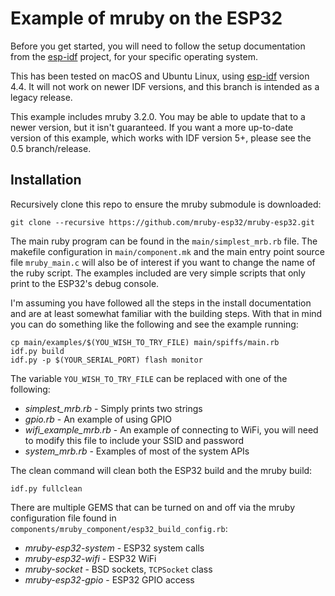 # Example of mruby on the ESP32

Before you get started, you will need to follow the setup documentation from
the [esp-idf](https://docs.espressif.com/projects/esp-idf/en/release-v4.4/esp32/index.html) project,
for your specific operating system.

This has been tested on macOS and Ubuntu Linux, using [esp-idf](https://github.com/espressif/esp-idf/tree/release/v4.4) version 4.4.
It will not work on newer IDF versions, and this branch is intended as a legacy release.

This example includes mruby 3.2.0. You may be able to update that to a newer version, but it isn't guaranteed.
If you want a more up-to-date version of this example, which works with IDF version 5+, please see the 0.5 branch/release.

## Installation

Recursively clone this repo to ensure the mruby submodule is downloaded:

```
git clone --recursive https://github.com/mruby-esp32/mruby-esp32.git
```

The main ruby program can be found in the `main/simplest_mrb.rb` file. The
makefile configuration in `main/component.mk` and the main entry point source
file `mruby_main.c` will also be of interest if you want to change the name of
the ruby script. The examples included are very simple scripts that only print
to the ESP32's debug console.

I'm assuming you have followed all the steps in the install documentation and
are at least somewhat familiar with the building steps. With that in mind you
can do something like the following and see the example running:

```
cp main/examples/$(YOU_WISH_TO_TRY_FILE) main/spiffs/main.rb
idf.py build
idf.py -p $(YOUR_SERIAL_PORT) flash monitor
```

The variable `YOU_WISH_TO_TRY_FILE` can be replaced with one of the following:

  * _simplest_mrb.rb_ - Simply prints two strings
  * _gpio.rb_ - An example of using GPIO
  * _wifi_example_mrb.rb_ - An example of connecting to WiFi, you will need to
    modify this file to include your SSID and password
  * _system_mrb.rb_ - Examples of most of the system APIs

The clean command will clean both the ESP32 build and the mruby build:

```
idf.py fullclean
```

There are multiple GEMS that can be turned on and off via the mruby
configuration file found in
`components/mruby_component/esp32_build_config.rb`:

* _mruby-esp32-system_ - ESP32 system calls
* _mruby-esp32-wifi_ - ESP32 WiFi
* _mruby-socket_ - BSD sockets, `TCPSocket` class
* _mruby-esp32-gpio_ - ESP32 GPIO access
